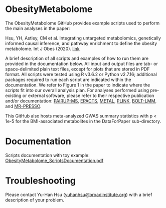 # ObesityMetabolome

The ObesityMetabolome GitHub provides example scripts used to perform the main analyses in the paper:

Hsu, YH, Astley, CM et al. Integrating untargeted metabolomics, genetically informed causal inference, and pathway enrichment to define the obesity metabolome. Int J Obes (2020). [link](https://pubmed.ncbi.nlm.nih.gov/32467615/)

A brief description of all scripts and examples of how to run them are provided in the documentation below. All input and output files are tab- or space-delimited plain text files, except for plots that are stored in PDF format. All scripts were tested using R v3.6.2 or Python v2.7.16; additional packages required to run each script are indicated within the documentation. We refer to Figure 1 in the paper to indicate where the scripts fit into our overall analysis plan. For analyses performed using pre-existing or external software, please refer to their respective publication and/or documentation: [PAIRUP-MS](https://github.com/yuhanhsu/PAIRUP-MS), [EPACTS](https://genome.sph.umich.edu/wiki/EPACTS), [METAL](https://genome.sph.umich.edu/wiki/METAL_Documentation), [PLINK](https://www.cog-genomics.org/plink/), [BOLT-LMM](https://data.broadinstitute.org/alkesgroup/BOLT-LMM/downloads/old/BOLT-LMM_v2.3.2_manual.pdf), and [MR-PRESSO](https://github.com/rondolab/MR-PRESSO/).

This GitHub also hosts meta-analyzed GWAS summary statistics with p < 1e-5 for the BMI-associated metabolites in the DataForPaper sub-directory.

# Documentation

Scripts documentation with toy example: [ObesityMetabolome_ScriptsDocumentation.pdf](ObesityMetabolome_ScriptsDocumentation.pdf)

# Troubleshooting

Please contact Yu-Han Hsu (yuhanhsu@broadinstitute.org) with a brief description of your problem.
